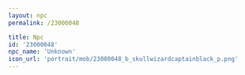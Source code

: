 ```yaml
---
layout: npc
permalink: /23000048

title: Npc
id: '23000048'
npc_name: 'Unknown'
icon_url: 'portrait/mob/23000048_b_skullwizardcaptainblack_p.png'
---
```

